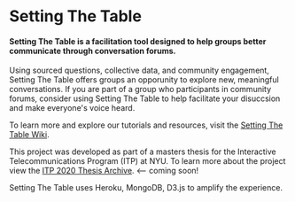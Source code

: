 # Setting The Table

#### Setting The Table is a facilitation tool designed to help groups better communicate through conversation forums.  

 Using sourced questions, collective data, and community engagement, Setting The Table offers groups an opporunity to explore new, meaningful conversations.  If you are part of a group who participants in community forums, consider using Setting The Table to help facilitate your disuccsion and make everyone's voice heard. 

To learn more and explore our tutorials and resources, visit the [Setting The Table Wiki](https://www.notion.so/Setting-The-Table-Wiki-9e19bcb2028e41d3a0f5c07cf655566e).

This project was developed as part of a masters thesis for the Interactive Telecommunications Program (ITP) at NYU.  To learn more about the project view the [ITP 2020 Thesis Archive](). <-- coming soon!

Setting The Table uses Heroku, MongoDB, D3.js to amplify the experience.

